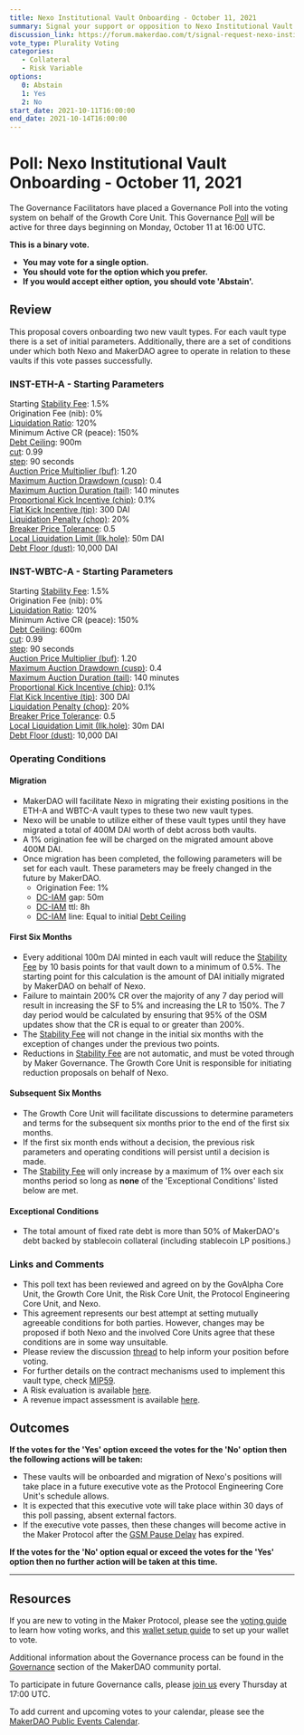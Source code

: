 ```yaml
---
title: Nexo Institutional Vault Onboarding - October 11, 2021
summary: Signal your support or opposition to Nexo Institutional Vault Onboarding.
discussion_link: https://forum.makerdao.com/t/signal-request-nexo-institutional-vault/10046
vote_type: Plurality Voting
categories:
   - Collateral
   - Risk Variable
options:
   0: Abstain
   1: Yes
   2: No
start_date: 2021-10-11T16:00:00
end_date: 2021-10-14T16:00:00
---
```

# Poll: Nexo Institutional Vault Onboarding - October 11, 2021

The Governance Facilitators have placed a Governance Poll into the voting system on behalf of the Growth Core Unit. This Governance [Poll](https://community-development.makerdao.com/en/learn/governance/on-chain-gov) will be active for three days beginning on Monday, October 11 at 16:00 UTC.

**This is a binary vote.** 
- **You may vote for a single option.** 
- **You should vote for the option which you prefer.**
- **If you would accept either option, you should vote 'Abstain'.**

## Review

This proposal covers onboarding two new vault types. For each vault type there is a set of initial parameters. Additionally, there are a set of conditions under which both Nexo and MakerDAO agree to operate in relation to these vaults if this vote passes successfully. 

### INST-ETH-A - Starting Parameters
Starting [Stability Fee](https://makerdao.world/en/learn/governance/param-stability-fee): 1.5%  
Origination Fee (nib): 0%  
[Liquidation Ratio](https://makerdao.world/en/learn/governance/param-liquidation-ratio): 120%  
Minimum Active CR (peace): 150%  
[Debt Ceiling](https://makerdao.world/en/learn/governance/param-debt-ceiling): 900m  
[cut](https://makerdao.world/en/learn/governance/param-auction-price-function): 0.99  
[step](https://makerdao.world/en/learn/governance/param-auction-price-function): 90 seconds  
[Auction Price Multiplier (buf)](https://makerdao.world/en/learn/governance/param-auction-price-multiplier): 1.20  
[Maximum Auction Drawdown (cusp)](https://makerdao.world/en/learn/governance/param-max-auction-drawdown): 0.4  
[Maximum Auction Duration (tail)](https://makerdao.world/en/learn/governance/param-max-auction-duration): 140 minutes  
[Proportional Kick Incentive (chip)](https://makerdao.world/en/learn/governance/param-proportional-kick-incentive): 0.1%  
[Flat Kick Incentive (tip)](https://makerdao.world/en/learn/governance/param-flat-kick-incentive): 300 DAI  
[Liquidation Penalty (chop)](https://makerdao.world/en/learn/governance/param-liquidation-penalty): 20%  
[Breaker Price Tolerance](https://makerdao.world/en/learn/governance/param-breaker-price-tolerance): 0.5  
[Local Liquidation Limit (Ilk.hole)](https://makerdao.world/en/learn/governance/param-local-liquidation-limit): 50m DAI  
[Debt Floor (dust)](https://makerdao.world/en/learn/governance/param-debt-floor): 10,000 DAI  

### INST-WBTC-A - Starting Parameters
Starting [Stability Fee](https://makerdao.world/en/learn/governance/param-stability-fee): 1.5%  
Origination Fee (nib): 0%  
[Liquidation Ratio](https://makerdao.world/en/learn/governance/param-liquidation-ratio): 120%  
Minimum Active CR (peace): 150%  
[Debt Ceiling](https://makerdao.world/en/learn/governance/param-debt-ceiling): 600m  
[cut](https://makerdao.world/en/learn/governance/param-auction-price-function): 0.99  
[step](https://makerdao.world/en/learn/governance/param-auction-price-function): 90 seconds  
[Auction Price Multiplier (buf)](https://makerdao.world/en/learn/governance/param-auction-price-multiplier): 1.20  
[Maximum Auction Drawdown (cusp)](https://makerdao.world/en/learn/governance/param-max-auction-drawdown): 0.4  
[Maximum Auction Duration (tail)](https://makerdao.world/en/learn/governance/param-max-auction-duration): 140 minutes  
[Proportional Kick Incentive (chip)](https://makerdao.world/en/learn/governance/param-proportional-kick-incentive): 0.1%  
[Flat Kick Incentive (tip)](https://makerdao.world/en/learn/governance/param-flat-kick-incentive): 300 DAI  
[Liquidation Penalty (chop)](https://makerdao.world/en/learn/governance/param-liquidation-penalty): 20%  
[Breaker Price Tolerance](https://makerdao.world/en/learn/governance/param-breaker-price-tolerance): 0.5  
[Local Liquidation Limit (Ilk.hole)](https://makerdao.world/en/learn/governance/param-local-liquidation-limit): 30m DAI  
[Debt Floor (dust)](https://makerdao.world/en/learn/governance/param-debt-floor): 10,000 DAI  

### Operating Conditions

#### Migration
* MakerDAO will facilitate Nexo in migrating their existing positions in the ETH-A and WBTC-A vault types to these two new vault types.
* Nexo will be unable to utilize either of these vault types until they have migrated a total of 400M DAI worth of debt across both vaults.
* A 1% origination fee will be charged on the migrated amount above 400M DAI.
* Once migration has been completed, the following parameters will be set for each vault. These parameters may be freely changed in the future by MakerDAO.
	* Origination Fee: 1%
	* [DC-IAM](https://makerdao.world/en/learn/governance/module-dciam) gap: 50m
	* [DC-IAM](https://makerdao.world/en/learn/governance/module-dciam) ttl: 8h
	* [DC-IAM](https://makerdao.world/en/learn/governance/module-dciam) line: Equal to initial [Debt Ceiling](https://makerdao.world/en/learn/governance/param-debt-ceiling)

#### First Six Months
* Every additional 100m DAI minted in each vault will reduce the [Stability Fee](https://makerdao.world/en/learn/governance/param-stability-fee) by 10 basis points for that vault down to a minimum of 0.5%. The starting point for this calculation is the amount of DAI initially migrated by MakerDAO on behalf of Nexo.
* Failure to maintain 200% CR over the majority of any 7 day period will result in increasing the SF to 5% and increasing the LR to 150%. The 7 day period would be calculated by ensuring that 95% of the OSM updates show that the CR is equal to or greater than 200%.
* The [Stability Fee](https://makerdao.world/en/learn/governance/param-stability-fee) will not change in the initial six months with the exception of changes under the previous two points.
* Reductions in [Stability Fee](https://makerdao.world/en/learn/governance/param-stability-fee) are not automatic, and must be voted through by Maker Governance. The Growth Core Unit is responsible for initiating reduction proposals on behalf of Nexo.

#### Subsequent Six Months
* The Growth Core Unit will facilitate discussions to determine parameters and terms for the subsequent six months prior to the end of the first six months.
* If the first six month ends without a decision, the previous risk parameters and operating conditions will persist until a decision is made.
* The [Stability Fee](https://makerdao.world/en/learn/governance/param-stability-fee) will only increase by a maximum of 1% over each six months period so long as **none** of the 'Exceptional Conditions' listed below are met.

#### Exceptional Conditions
* The total amount of fixed rate debt is more than 50% of MakerDAO's debt backed by stablecoin collateral (including stablecoin LP positions.)

### Links and Comments
* This poll text has been reviewed and agreed on by the GovAlpha Core Unit, the Growth Core Unit, the Risk Core Unit, the Protocol Engineering Core Unit, and Nexo.
* This agreement represents our best attempt at setting mutually agreeable conditions for both parties. However, changes may be proposed if both Nexo and the involved Core Units agree that these conditions are in some way unsuitable.
* Please review the discussion [thread](https://forum.makerdao.com/t/signal-request-nexo-institutional-vault/10046) to help inform your position before voting. 
* For further details on the contract mechanisms used to implement this vault type, check [MIP59](https://mips.makerdao.com/mips/details/MIP59).
* A Risk evaluation is available [here](https://forum.makerdao.com/t/nexo-institutional-vault-collateral-onboarding-risk-evaluation/10524).
* A revenue impact assessment is available [here](https://forum.makerdao.com/t/institutional-vaults-economics-terms/9989).

## Outcomes

**If the votes for the 'Yes' option exceed the votes for the 'No' option then the following actions will be taken:**
* These vaults will be onboarded and migration of Nexo's positions will take place in a future executive vote as the Protocol Engineering Core Unit's schedule allows. 
* It is expected that this executive vote will take place within 30 days of this poll passing, absent external factors.
* If the executive vote passes, then these changes will become active in the Maker Protocol after the [GSM Pause Delay](https://community-development.makerdao.com/en/learn/governance/param-gsm-pause-delay) has expired.

**If the votes for the 'No' option equal or exceed the votes for the 'Yes' option then no further action will be taken at this time.**

---

## Resources

If you are new to voting in the Maker Protocol, please see the [voting guide](https://community-development.makerdao.com/en/learn/governance/how-voting-works/) to learn how voting works, and this [wallet setup guide](https://community-development.makerdao.com/en/learn/governance/voting-setup/) to set up your wallet to vote.

Additional information about the Governance process can be found in the [Governance](https://community-development.makerdao.com/en/learn/governance) section of the MakerDAO community portal.

To participate in future Governance calls, please [join us](https://github.com/makerdao/community/tree/master/governance/governance-and-risk-meetings) every Thursday at 17:00 UTC.

To add current and upcoming votes to your calendar, please see the [MakerDAO Public Events Calendar](https://calendar.google.com/calendar/embed?src=makerdao.com_3efhm2ghipksegl009ktniomdk%40group.calendar.google.com&ctz=UTC&mode=week&showCalendars=0&showPrint=0).
